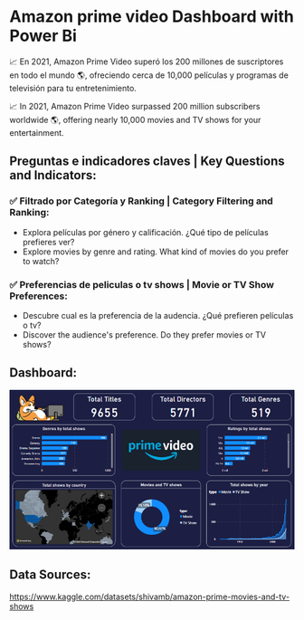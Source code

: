 # Amazon prime video Dashboard with Power Bi

 📈 En 2021, Amazon Prime Video superó los 200 millones de suscriptores en todo el mundo 🌎, ofreciendo cerca de 10,000 películas y programas de televisión para tu entretenimiento.

📈 In 2021, Amazon Prime Video surpassed 200 million subscribers worldwide 🌎, offering nearly 10,000 movies and TV shows for your entertainment.

## Preguntas e indicadores claves | Key Questions and Indicators:

### ✅ Filtrado por Categoría y Ranking | Category Filtering and Ranking:
- Explora películas por género y calificación. ¿Qué tipo de películas prefieres ver?
- Explore movies by genre and rating. What kind of movies do you prefer to watch?
### ✅ Preferencias de peliculas o tv shows | Movie or TV Show Preferences:
- Descubre cual es la preferencia de la audencia. ¿Qué prefieren películas o tv?
- Discover the audience's preference. Do they prefer movies or TV shows?

## Dashboard:

![Amazon dashboard](assets/amazon-prime-video-dashboard.png)

## Data Sources:
https://www.kaggle.com/datasets/shivamb/amazon-prime-movies-and-tv-shows
